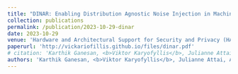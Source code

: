 ```yaml
---
title: "DINAR: Enabling Distribution Agnostic Noise Injection in Machine Learning Hardware"
collection: publications
permalink: /publication/2023-10-29-dinar
date: 2023-10-29
venue: 'Hardware and Architectural Support for Security and Privacy (HASP) 2023'
paperurl: 'http://vickariofillis.github.io/files/dinar.pdf'
# citation: 'Karthik Ganesan, <b>Viktor Karyofyllis</b>, Julianne Attai, Ahmed Hamoda, and Natalie Enright Jerger. 2023. DINAR: Enabling Distribution Agnostic Noise Injection in Machine Learning Hardware. In Proceedings of the 12th International Workshop on Hardware and Architectural Support for Security and Privacy (HASP 23). Association for Computing Machinery, New York, NY, USA, 38–46. https://doi.org/10.1145/3623652.3623665'
authors: 'Karthik Ganesan, <b>Viktor Karyofyllis</b>, Julianne Attai, Ahmed Hamoda, and Natalie Enright Jerger.'
---
```

